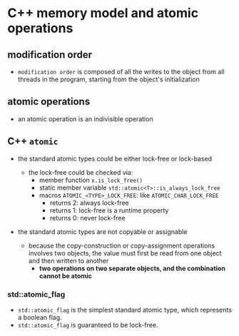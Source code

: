 # C++ memory model and atomic operations

## modification order
* `modification order` is composed of all the writes to the object from all threads in the program, starting from the object's initialization

## atomic operations
* an atomic operation is an indivisible operation

## C++ `atomic`
* the standard atomic types could be either lock-free or lock-based
    * the lock-free could be checked via:
        * member function `x.is_lock_free()`
        * static member variable `std::atomic<T>::is_always_lock_free`
        * macros `ATOMIC_<TYPE>_LOCK_FREE`: like `ATOMIC_CHAR_LOCK_FREE`
            * returns 2: always lock-free
            * returns 1: lock-free is a runtime property
            * returns 0: never lock-free

* the standard atomic types are not copyable or assignable
    * because the copy-construction or copy-assignment operations involves two objects, the value must first be read from one object and then written to another
        * **two operations on two separate objects, and the combination cannot be atomic**

### std::atomic_flag
* `std::atomic_flag` is the simplest standard atomic type, which represents a boolean flag.
* `std::atomic_flag` is guaranteed to be lock-free.

